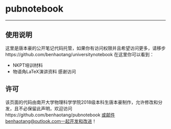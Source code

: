 # pubnotebook
---
## 使用说明
这里是唐本豪的公开笔记代码托管，如果你有访问权限并且希望访问更多，请移步https://github.com/benhaotang/universitynotebook
在这里你可以看到：
- NKPT培训材料
- 物语角LaTeX演讲资料
感谢访问
## 许可
该页面的代码由南开大学物理科学学院2018级本科生唐本豪制作，允许修改和分发，且不必保留此声明，欢迎访问https://github.com/benhaotang/pubnotebook 或邮件benhaotang@outlook.com一起开发和改进！
